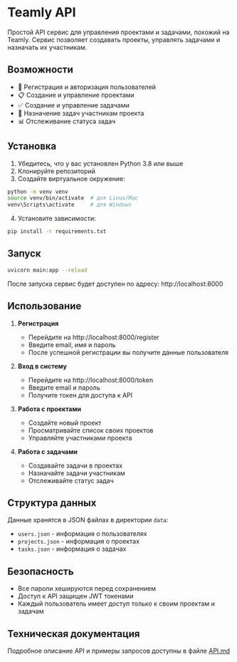# Teamly API

Простой API сервис для управления проектами и задачами, похожий на Teamly. Сервис позволяет создавать проекты, управлять задачами и назначать их участникам.

## Возможности

- 🔐 Регистрация и авторизация пользователей
- 📋 Создание и управление проектами
- ✅ Создание и управление задачами
- 👥 Назначение задач участникам проекта
- 📊 Отслеживание статуса задач

## Установка

1. Убедитесь, что у вас установлен Python 3.8 или выше
2. Клонируйте репозиторий
3. Создайте виртуальное окружение:
```bash
python -m venv venv
source venv/bin/activate  # для Linux/Mac
venv\Scripts\activate     # для Windows
```
4. Установите зависимости:
```bash
pip install -r requirements.txt
```

## Запуск

```bash
uvicorn main:app --reload
```

После запуска сервис будет доступен по адресу: http://localhost:8000

## Использование

1. **Регистрация**
   - Перейдите на http://localhost:8000/register
   - Введите email, имя и пароль
   - После успешной регистрации вы получите данные пользователя

2. **Вход в систему**
   - Перейдите на http://localhost:8000/token
   - Введите email и пароль
   - Получите токен для доступа к API

3. **Работа с проектами**
   - Создайте новый проект
   - Просматривайте список своих проектов
   - Управляйте участниками проекта

4. **Работа с задачами**
   - Создавайте задачи в проектах
   - Назначайте задачи участникам
   - Отслеживайте статус задач

## Структура данных

Данные хранятся в JSON файлах в директории `data`:
- `users.json` - информация о пользователях
- `projects.json` - информация о проектах
- `tasks.json` - информация о задачах

## Безопасность

- Все пароли хешируются перед сохранением
- Доступ к API защищен JWT токенами
- Каждый пользователь имеет доступ только к своим проектам и задачам

## Техническая документация

Подробное описание API и примеры запросов доступны в файле [API.md](API.md) 